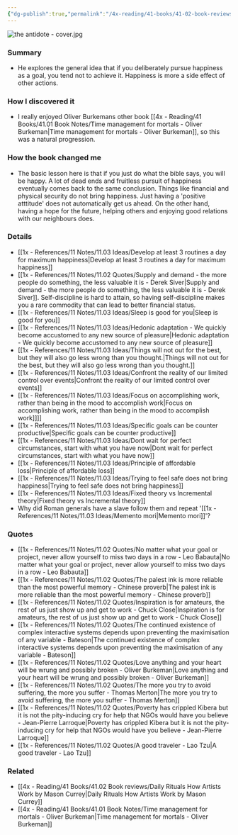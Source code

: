 ```yaml
---
{"dg-publish":true,"permalink":"/4x-reading/41-books/41-02-book-reviews/the-antidote-happiness-for-people-who-cant-stand-positive-thinking-oliver-burkeman/","title":"The Antidote - Oliver Burkeman","dgShowBacklinks":false}
---
```


![the antidote - cover.jpg](/img/user/4x%20-%20Reading/41%20Books/41.02%20Book%20reviews/the%20antidote%20-%20cover.jpg)
### Summary
- He explores the general idea that if you deliberately pursue happiness as a goal, you tend not to achieve it. Happiness is more a side effect of other actions.

### How I discovered it
- I really enjoyed Oliver Burkemans other book [[4x - Reading/41 Books/41.01 Book Notes/Time management for mortals - Oliver Burkeman\|Time management for mortals - Oliver Burkeman]], so this was a natural progression.

### How the book changed me
- The basic lesson here is that if you just do what the bible says, you will be happy. A lot of dead ends and fruitless pursuit of happiness eventually comes back to the same conclusion. Things like financial and physical security do not bring happiness. Just having a 'positive atttitude' does not automatically get us ahead. On the other hand, having a hope for the future, helping others and enjoying good relations with our neighbours does.

### Details
- [[1x - References/11 Notes/11.03 Ideas/Develop at least 3 routines a day for maximum happiness\|Develop at least 3 routines a day for maximum happiness]]
- [[1x - References/11 Notes/11.02 Quotes/Supply and demand - the more people do something, the less valuable it is - Derek Siver\|Supply and demand - the more people do something, the less valuable it is - Derek Siver]]. Self-discipline is hard to attain, so having self-discipline makes you a rare commodity that can lead to better financial status.
- [[1x - References/11 Notes/11.03 Ideas/Sleep is good for you\|Sleep is good for you]]
- [[1x - References/11 Notes/11.03 Ideas/Hedonic adaptation - We quickly become accustomed to any new source of pleasure\|Hedonic adaptation - We quickly become accustomed to any new source of pleasure]]
- [[1x - References/11 Notes/11.03 Ideas/Things will not out for the best, but they will also go less wrong than you thought.\|Things will not out for the best, but they will also go less wrong than you thought.]]
- [[1x - References/11 Notes/11.03 Ideas/Confront the reality of our limited control over events\|Confront the reality of our limited control over events]]
- [[1x - References/11 Notes/11.03 Ideas/Focus on accomplishing work, rather than being in the mood to accomplish work\|Focus on accomplishing work, rather than being in the mood to accomplish work]]]]
- [[1x - References/11 Notes/11.03 Ideas/Specific goals can be counter productive\|Specific goals can be counter productive]]
- [[1x - References/11 Notes/11.03 Ideas/Dont wait for perfect circumstances, start with what you have now\|Dont wait for perfect circumstances, start with what you have now]]
- [[1x - References/11 Notes/11.03 Ideas/Principle of affordable loss\|Principle of affordable loss]]
- [[1x - References/11 Notes/11.03 Ideas/Trying to feel safe does not bring happiness\|Trying to feel safe does not bring happiness]]
- [[1x - References/11 Notes/11.03 Ideas/Fixed theory vs Incremental theory\|Fixed theory vs Incremental theory]]
- Why did Roman generals have a slave follow them and repeat '[[1x - References/11 Notes/11.03 Ideas/Memento mori\|Memento mori]]'?

### Quotes
- [[1x - References/11 Notes/11.02 Quotes/No matter what your goal or project, never allow yourself to miss two days in a row - Leo Babauta\|No matter what your goal or project, never allow yourself to miss two days in a row - Leo Babauta]]
- [[1x - References/11 Notes/11.02 Quotes/The palest ink is more reliable than the most powerful memory - Chinese proverb\|The palest ink is more reliable than the most powerful memory - Chinese proverb]]
- [[1x - References/11 Notes/11.02 Quotes/Inspiration is for amateurs, the rest of us just show up and get to work - Chuck Close\|Inspiration is for amateurs, the rest of us just show up and get to work - Chuck Close]]
- [[1x - References/11 Notes/11.02 Quotes/The continued existence of complex interactive systems depends upon preventing the maximisation of any variable - Bateson\|The continued existence of complex interactive systems depends upon preventing the maximisation of any variable - Bateson]]
- [[1x - References/11 Notes/11.02 Quotes/Love anything and your heart will be wrung and possibly broken - Oliver Burkeman\|Love anything and your heart will be wrung and possibly broken - Oliver Burkeman]]
- [[1x - References/11 Notes/11.02 Quotes/The more you try to avoid suffering, the more you suffer - Thomas Merton\|The more you try to avoid suffering, the more you suffer - Thomas Merton]]
- [[1x - References/11 Notes/11.02 Quotes/Poverty has crippled Kibera but it is not the pity-inducing cry for help that NGOs would have you believe - Jean-Pierre Larroque\|Poverty has crippled Kibera but it is not the pity-inducing cry for help that NGOs would have you believe - Jean-Pierre Larroque]]
- [[1x - References/11 Notes/11.02 Quotes/A good traveler - Lao Tzu\|A good traveler - Lao Tzu]]

### Related
- [[4x - Reading/41 Books/41.02 Book reviews/Daily Rituals How Artists Work by Mason Currey\|Daily Rituals How Artists Work by Mason Currey]]
- [[4x - Reading/41 Books/41.01 Book Notes/Time management for mortals - Oliver Burkeman\|Time management for mortals - Oliver Burkeman]]
